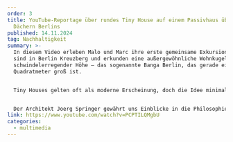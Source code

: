 ```yaml
---
order: 3
title: YouTube-Reportage über rundes Tiny House auf einem Passivhaus über den
  Dächern Berlins
published: 14.11.2024
tag: Nachhaltigkeit
summary: >-
  In diesem Video erleben Malo und Marc ihre erste gemeinsame Exkursion: Wir
  sind in Berlin Kreuzberg und erkunden eine außergewöhnliche Wohnkugel in
  schwindelerregender Höhe – das sogenannte Banga Berlin, das gerade einmal 8
  Quadratmeter groß ist.


  Tiny Houses gelten oft als moderne Erscheinung, doch die Idee minimalistischen Wohnens ist keineswegs neu. Bereits vor über 50 Jahren gab es Visionär*innen, die minimalistisch leben wollten. Begleitet uns auf eine kleine Zeitreise, während wir 48 Stunden testen, wie es sich in diesem kleinen UFO lebt und wie Architekt*innen sich damals die Zukunft vorstellten.


  Der Architekt Joerg Springer gewährt uns Einblicke in die Philosophie des Space Age und die enormen Herausforderungen, die er meisterte, um das UFO aus Italien nach Berlin zu bringen.
link: https://www.youtube.com/watch?v=PCPTILQMgbU
categories:
  - multimedia
---
```


